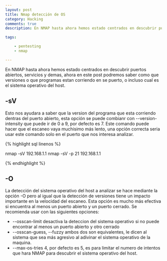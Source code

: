 ```yaml
---
layout: post
title: Nmap detección de OS
category: Hacking
comments: true
description: En NMAP hasta ahora hemos estado centrados en descubrir puertos abiertos, servicios y demas, ahora en este post podremos saber como que versiones o que programas estan corriendo en se puerto, o incluso cual es el sistema operativo del host

tags:   

    - pentesting
    - nmap

---
```


En NMAP hasta ahora hemos estado centrados en descubrir puertos abiertos, servicios y demas, ahora en este post podremos saber como que versiones o que programas estan corriendo en se puerto, o incluso cual es el sistema operativo del host.


## -sV  

Esto nos ayudara a saber que la version del programa que esta corriendo dentras del puerto abierto, esta opción se puede combianr con --version-intensity que puede ir de 0 a 9, por defecto es 7. Este comando puede hacer que el escaneo vaya muchisimo más lento, una opción correcta seria usar este comando solo en el puerto que nos interesa analizar.

{% highlight sql linenos %}

nmap -sV 192.168.1.1
nmap -sV -p 21 192.168.1.1

{% endhighlight %}



## -O

La detección del sistema operativo del host a analizar se hace mediante la opción -O pero al igual que la detección de versiones tiene un impacto importante en la velocidad del escaneo. Esta opción es mucho más efectiva si encuentra al menos un puerto abierto y un puerto cerrado.
Se recomienda usar con las siguientes opciones:

* --osscan-limit desactiva la deteccion del sistema operativo si no puede encontrar al menos un puerto abierto y otro cerrado
* --osscan-guess, --fuzzy  ambos dos son equivalentes, le dicen al sistema que sea más agresivo al adivinar el sistema operativo de la maquina.
* --max-os-tries 4, por defecto es 5, es para limitar el numero de intentos que hara NMAP para descubrir el sistema operativo del host.



